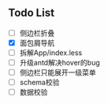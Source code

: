 ## Todo List

- [ ] 侧边栏折叠
- [x] 面包屑导航
- [ ] 拆解App/index.less
- [ ] 升级antd解决hover的bug
- [ ] 侧边栏只能展开一级菜单
- [ ] schema校验
- [ ] 数据校验
